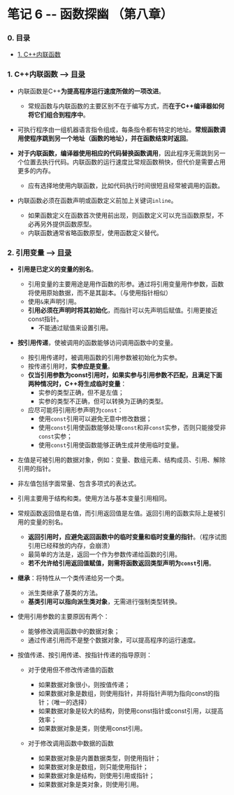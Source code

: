 # 笔记 6 -- 函数探幽    （第八章）

### <span id = "0">0. 目录</span>
* [1. C++内联函数](#1)

### <span id = "1">1. C++内联函数</span> --> [目录](#0)
* 内联函数是C++**为提高程序运行速度所做的一项改进**。
    * 常规函数与内联函数的主要区别不在于编写方式，而**在于C++编译器如何将它们组合到程序中**。

* 可执行程序由一组机器语言指令组成，每条指令都有特定的地址。**常规函数调用使程序跳到另一个地址（函数的地址），并在函数结束时返回**。

* **对于内联函数，编译器使用相应的代码替换函数调用**，因此程序无需跳到另一个位置去执行代码。内联函数的运行速度比常规函数稍快，但代价是需要占用更多的内存。
    * 应有选择地使用内联函数，比如代码执行时间很短且经常被调用的函数。

* 内联函数必须在函数声明或函数定义前加上关键词`inline`。
    * 如果函数定义在函数首次使用前出现，则函数定义可以充当函数原型，不必再另外提供函数原型。
    * 内联函数通常省略函数原型，使用函数定义替代。

### <span id = "2">2. 引用变量</span> --> [目录](#0)
* **引用是已定义的变量的别名**。
    * 引用变量的主要用途是用作函数的形参。通过将引用变量用作参数，函数将使用原始数据，而不是其副本。（与使用指针相似）
    * 使用`&`来声明引用。
    * **引用必须在声明时将其初始化**，而指针可以先声明后赋值。引用更接近const指针。
        * 不能通过赋值来设置引用。
    
* **按引用传递**，使被调用的函数能够访问调用函数中的变量。
    * 按引用传递时，被调用函数的引用参数被初始化为实参。
    * 按传递引用时，**实参应是变量**。
    * **仅当引用参数为const引用时，如果实参与引用参数不匹配，且满足下面两种情况时，C++将生成临时变量**：
        * 实参的类型正确，但不是左值；
        * 实参的类型不正确，但可以转换为正确的类型。
    * 应尽可能将引用形参声明为`const`：
        * 使用`const`引用可以避免无意中修改数据；
        * 使用`const`引用使函数能够处理`const`和非`const`实参，否则只能接受非`const`实参；
        * 使用`const`引用使函数能够正确生成并使用临时变量。
    
* 左值是可被引用的数据对象，例如：变量、数组元素、结构成员、引用、解除引用的指针。
* 非左值包括字面常量、包含多项式的表达式。

* 引用主要用于结构和类。使用方法与基本变量引用相同。
* 常规函数返回值是右值，而引用返回值是左值。返回引用的函数实际上是被引用的变量的别名。
    * **返回引用时，应避免返回函数中的临时变量和临时变量的指针**。（程序试图引用已经释放的内存，会崩溃）
    * 最简单的方法是，返回一个作为参数传递给函数的引用。
    * **若不允许给引用返回值赋值，则需将函数返回类型声明为`const`引用**。

* **继承**：将特性从一个类传递给另一个类。
    * 派生类继承了基类的方法。
    * **基类引用可以指向派生类对象**，无需进行强制类型转换。

* 使用引用参数的主要原因有两个：
    * 能够修改调用函数中的数据对象；
    * 通过传递引用而不是整个数据对象，可以提高程序的运行速度。

* 按值传递、按引用传递、按指针传递的指导原则：
    * 对于使用但不修改传递值的函数
        * 如果数据对象很小，则按值传递；
        * 如果数据对象是数组，则使用指针，并将指针声明为指向const的指针；（唯一的选择）
        * 如果数据对象是较大的结构，则使用const指针或const引用，以提高效率；
        * 如果数据对象是类，则使用const引用。
    
    * 对于修改调用函数中数据的函数
        * 如果数据对象是内置数据类型，则使用指针；
        * 如果数据对象是数组，则只能使用指针；
        * 如果数据对象是结构，则使用引用或指针；
        * 如果数据对象是类对象，则使用引用。